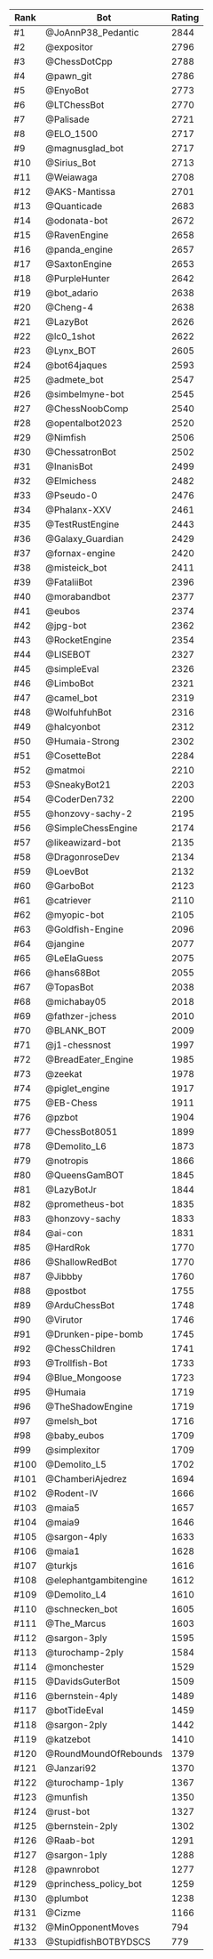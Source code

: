 Rank|Bot|Rating
---|---|---
#1|@JoAnnP38_Pedantic|2844
#2|@expositor|2796
#3|@ChessDotCpp|2788
#4|@pawn_git|2786
#5|@EnyoBot|2773
#6|@LTChessBot|2770
#7|@Palisade|2721
#8|@ELO_1500|2717
#9|@magnusglad_bot|2717
#10|@Sirius_Bot|2713
#11|@Weiawaga|2708
#12|@AKS-Mantissa|2701
#13|@Quanticade|2683
#14|@odonata-bot|2672
#15|@RavenEngine|2658
#16|@panda_engine|2657
#17|@SaxtonEngine|2653
#18|@PurpleHunter|2642
#19|@bot_adario|2638
#20|@Cheng-4|2638
#21|@LazyBot|2626
#22|@lc0_1shot|2622
#23|@Lynx_BOT|2605
#24|@bot64jaques|2593
#25|@admete_bot|2547
#26|@simbelmyne-bot|2545
#27|@ChessNoobComp|2540
#28|@opentalbot2023|2520
#29|@Nimfish|2506
#30|@ChessatronBot|2502
#31|@InanisBot|2499
#32|@Elmichess|2482
#33|@Pseudo-0|2476
#34|@Phalanx-XXV|2461
#35|@TestRustEngine|2443
#36|@Galaxy_Guardian|2429
#37|@fornax-engine|2420
#38|@misteick_bot|2411
#39|@FataliiBot|2396
#40|@morabandbot|2377
#41|@eubos|2374
#42|@jpg-bot|2362
#43|@RocketEngine|2354
#44|@LISEBOT|2327
#45|@simpleEval|2326
#46|@LimboBot|2321
#47|@camel_bot|2319
#48|@WolfuhfuhBot|2316
#49|@halcyonbot|2312
#50|@Humaia-Strong|2302
#51|@CosetteBot|2284
#52|@matmoi|2210
#53|@SneakyBot21|2203
#54|@CoderDen732|2200
#55|@honzovy-sachy-2|2195
#56|@SimpleChessEngine|2174
#57|@likeawizard-bot|2135
#58|@DragonroseDev|2134
#59|@LoevBot|2132
#60|@GarboBot|2123
#61|@catriever|2110
#62|@myopic-bot|2105
#63|@Goldfish-Engine|2096
#64|@jangine|2077
#65|@LeElaGuess|2075
#66|@hans68Bot|2055
#67|@TopasBot|2038
#68|@michabay05|2018
#69|@fathzer-jchess|2010
#70|@BLANK_BOT|2009
#71|@j1-chessnost|1997
#72|@BreadEater_Engine|1985
#73|@zeekat|1978
#74|@piglet_engine|1917
#75|@EB-Chess|1911
#76|@pzbot|1904
#77|@ChessBot8051|1899
#78|@Demolito_L6|1873
#79|@notropis|1866
#80|@QueensGamBOT|1845
#81|@LazyBotJr|1844
#82|@prometheus-bot|1835
#83|@honzovy-sachy|1833
#84|@ai-con|1831
#85|@HardRok|1770
#86|@ShallowRedBot|1770
#87|@Jibbby|1760
#88|@postbot|1755
#89|@ArduChessBot|1748
#90|@Virutor|1746
#91|@Drunken-pipe-bomb|1745
#92|@ChessChildren|1741
#93|@Trollfish-Bot|1733
#94|@Blue_Mongoose|1723
#95|@Humaia|1719
#96|@TheShadowEngine|1719
#97|@melsh_bot|1716
#98|@baby_eubos|1709
#99|@simplexitor|1709
#100|@Demolito_L5|1702
#101|@ChamberiAjedrez|1694
#102|@Rodent-IV|1666
#103|@maia5|1657
#104|@maia9|1646
#105|@sargon-4ply|1633
#106|@maia1|1628
#107|@turkjs|1616
#108|@elephantgambitengine|1612
#109|@Demolito_L4|1610
#110|@schnecken_bot|1605
#111|@The_Marcus|1603
#112|@sargon-3ply|1595
#113|@turochamp-2ply|1584
#114|@monchester|1529
#115|@DavidsGuterBot|1509
#116|@bernstein-4ply|1489
#117|@botTideEval|1459
#118|@sargon-2ply|1442
#119|@katzebot|1410
#120|@RoundMoundOfRebounds|1379
#121|@Janzari92|1370
#122|@turochamp-1ply|1367
#123|@munfish|1350
#124|@rust-bot|1327
#125|@bernstein-2ply|1302
#126|@Raab-bot|1291
#127|@sargon-1ply|1288
#128|@pawnrobot|1277
#129|@princhess_policy_bot|1259
#130|@plumbot|1238
#131|@Cizme|1166
#132|@MinOpponentMoves|794
#133|@StupidfishBOTBYDSCS|779
